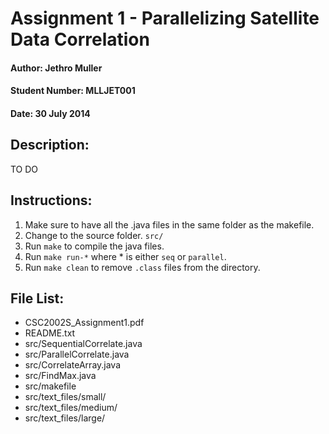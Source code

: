 # Assignment 1 - Parallelizing Satellite Data Correlation
#### Author: Jethro Muller
#### Student Number: MLLJET001
#### Date: 30 July 2014

## Description:
TO DO

## Instructions: 
1. Make sure to have all the .java files in the same folder as the makefile.
2. Change to the source folder. `src/`
2. Run `make` to compile the java files.
3. Run `make run-*` where * is either `seq` or `parallel`.
4. Run `make clean` to remove `.class` files from the directory.

## File List:
* CSC2002S_Assignment1.pdf
* README.txt
* src/SequentialCorrelate.java
* src/ParallelCorrelate.java
* src/CorrelateArray.java
* src/FindMax.java
* src/makefile
* src/text_files/small/
* src/text_files/medium/
* src/text_files/large/

